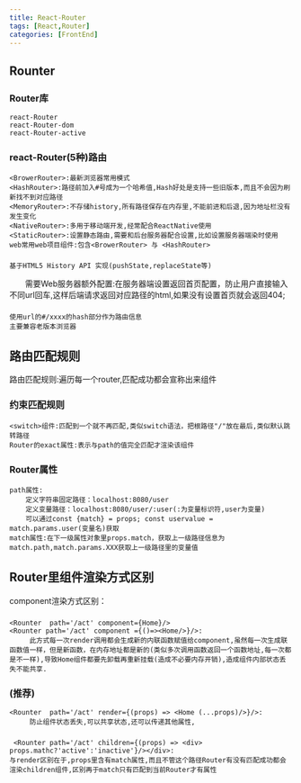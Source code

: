 ```yaml
---
title: React-Router
tags: [React,Router]
categories: [FrontEnd]
---
```

## Rounter
### Router库
    react-Router
    react-Router-dom
    react-Router-active

### react-Router(5种)路由
    <BrowerRouter>:最新浏览器常用模式
    <HashRouter>:路径前加入#号成为一个哈希值,Hash好处是支持一些旧版本,而且不会因为刷新找不到对应路径
    <MemoryRouter>:不存储history,所有路径保存在内存里,不能前进和后退,因为地址栏没有发生变化
    <NativeRouter>:多用于移动端开发,经常配合ReactNative使用
    <StaticRouter>:设置静态路由,需要和后台服务器配合设置,比如设置服务器端染时使用
    web常用web项目组件:包含<BrowerRouter> 与 <HashRouter>

#### <BrowerRouter>
    基于HTML5 History API 实现(pushState,replaceState等)
　　需要Web服务器额外配置:在服务器端设置返回首页配置，防止用户直接输入不同url回车,这样后端请求返回对应路径的html,如果没有设置首页就会返回404;

#### <HashRouter>
    使用url的#/xxxx的hash部分作为路由信息
    主要兼容老版本浏览器

## 路由匹配规则
   路由匹配规则:遍历每一个router,匹配成功都会宣称出来组件
### 约束匹配规则
    <switch>组件:匹配到一个就不再匹配,类似switch语法，把根路径"/"放在最后,类似默认跳转路径
    Router的exact属性:表示与path的值完全匹配才渲染该组件

### Router属性
    path属性:
        定义字符串固定路径：localhost:8080/user
        定义变量路径：localhost:8080/user/:user(:为变量标识符,user为变量)
        可以通过const {match} = props; const uservalue = match.params.user(变量名)获取
    match属性:在下一级属性对象里props.match，获取上一级路径信息为match.path,match.params.XXX获取上一级路径里的变量值

## Router里组件渲染方式区别
component渲染方式区别：
### <Rounter component>
    <Rounter  path='/act' component={Home}/>
    <Rounter path='/act' component ={()=><Home/>}/>:
    　　　此方式每一次render调用都会生成新的内联函数赋值给component,虽然每一次生成联函数值一样，但是新函数，在内存地址都是新的(类似多次调用函数返回一个函数地址,每一次都是不一样),导致Home组件都要先卸载再重新挂载(造成不必要内存开销),造成组件内部状态丢失不能共享.

### <Rounter render>(推荐)
    <Rounter  path='/act' render={(props) => <Home (...props)/>}/>:
         防止组件状态丢失,可以共享状态,还可以传递其他属性,

### <Rounter children>
     <Rounter path='/act' children={(props) => <div> props.mathc?'active':'inactive'}/></div>:
    与render区别在于,props里含有match属性,而且不管这个路径Router有没有匹配成功都会渲染children组件,区别再于match只有匹配到当前Router才有属性


         
